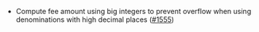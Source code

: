 *   Compute fee amount using big integers to prevent overflow
    when using denominations with high decimal places
    ([#1555](https://github.com/informalsystems/ibc-rs/issues/1555))
